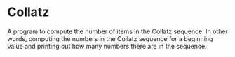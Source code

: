 # Collatz

A program to compute the number of items in the Collatz sequence. In other words, computing the numbers in the Collatz sequence for a beginning value and printing out how many numbers there are in the sequence.